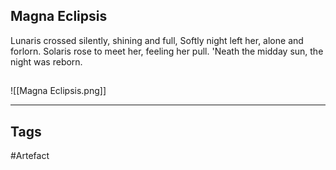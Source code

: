 ## Magna Eclipsis
Lunaris crossed silently, shining and full,
Softly night left her, alone and forlorn.
Solaris rose to meet her, feeling her pull.
'Neath the midday sun, the night was reborn.
## 
![[Magna Eclipsis.png]]

---
## Tags
#Artefact